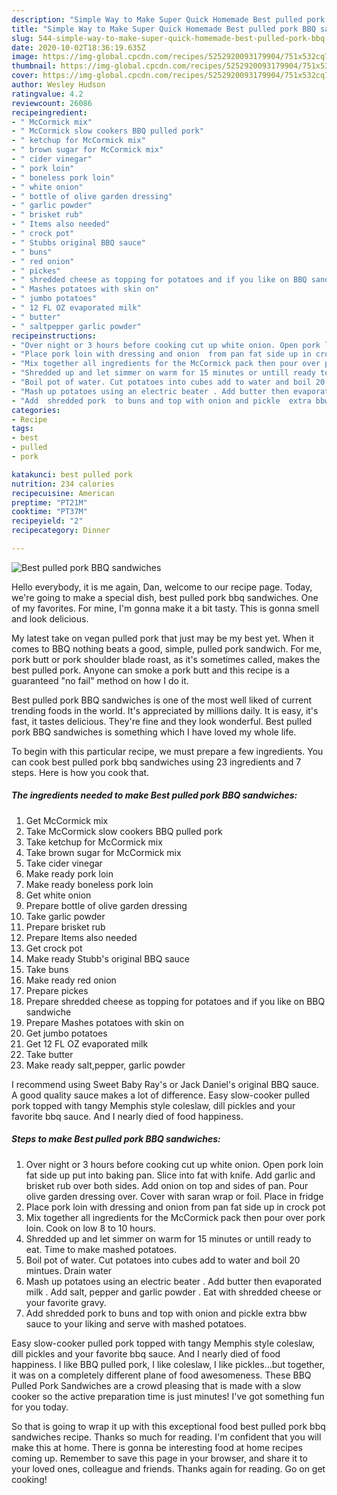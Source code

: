 ```yaml
---
description: "Simple Way to Make Super Quick Homemade Best pulled pork BBQ sandwiches"
title: "Simple Way to Make Super Quick Homemade Best pulled pork BBQ sandwiches"
slug: 544-simple-way-to-make-super-quick-homemade-best-pulled-pork-bbq-sandwiches
date: 2020-10-02T18:36:19.635Z
image: https://img-global.cpcdn.com/recipes/5252920093179904/751x532cq70/best-pulled-pork-bbq-sandwiches-recipe-main-photo.jpg
thumbnail: https://img-global.cpcdn.com/recipes/5252920093179904/751x532cq70/best-pulled-pork-bbq-sandwiches-recipe-main-photo.jpg
cover: https://img-global.cpcdn.com/recipes/5252920093179904/751x532cq70/best-pulled-pork-bbq-sandwiches-recipe-main-photo.jpg
author: Wesley Hudson
ratingvalue: 4.2
reviewcount: 26086
recipeingredient:
- " McCormick mix"
- " McCormick slow cookers BBQ pulled pork"
- " ketchup for McCormick mix"
- " brown sugar for McCormick mix"
- " cider vinegar"
- " pork loin"
- " boneless pork loin"
- " white onion"
- " bottle of olive garden dressing"
- " garlic powder"
- " brisket rub"
- " Items also needed"
- " crock pot"
- " Stubbs original BBQ sauce"
- " buns"
- " red onion"
- " pickes"
- " shredded cheese as topping for potatoes and if you like on BBQ sandwiche"
- " Mashes potatoes with skin on"
- " jumbo potatoes"
- " 12 FL OZ evaporated milk"
- " butter"
- " saltpepper garlic powder"
recipeinstructions:
- "Over night or 3 hours before cooking cut up white onion. Open pork loin fat side up put into baking pan. Slice into fat with knife. Add garlic and brisket rub over both sides. Add onion on top and sides of pan. Pour olive garden dressing over. Cover with  saran wrap or foil. Place in fridge"
- "Place pork loin with dressing and onion  from pan fat side up in crock pot"
- "Mix together all ingredients for the McCormick pack then pour over pork loin. Cook on low 8 to 10 hours."
- "Shredded up and let simmer on warm for 15 minutes or untill ready to eat. Time to make mashed potatoes."
- "Boil pot of water. Cut potatoes into cubes add to water and boil 20 mintues. Drain water"
- "Mash up potatoes using an electric beater . Add butter then evaporated milk . Add salt, pepper and garlic powder . Eat with shredded cheese or your favorite gravy."
- "Add  shredded pork  to buns and top with onion and pickle  extra bbw sauce to  your liking and serve with mashed potatoes."
categories:
- Recipe
tags:
- best
- pulled
- pork

katakunci: best pulled pork 
nutrition: 234 calories
recipecuisine: American
preptime: "PT21M"
cooktime: "PT37M"
recipeyield: "2"
recipecategory: Dinner

---
```



![Best pulled pork BBQ sandwiches](https://img-global.cpcdn.com/recipes/5252920093179904/751x532cq70/best-pulled-pork-bbq-sandwiches-recipe-main-photo.jpg)

Hello everybody, it is me again, Dan, welcome to our recipe page. Today, we're going to make a special dish, best pulled pork bbq sandwiches. One of my favorites. For mine, I'm gonna make it a bit tasty. This is gonna smell and look delicious.

My latest take on vegan pulled pork that just may be my best yet. When it comes to BBQ nothing beats a good, simple, pulled pork sandwich. For me, pork butt or pork shoulder blade roast, as it&#39;s sometimes called, makes the best pulled pork. Anyone can smoke a pork butt and this recipe is a guaranteed &#34;no fail&#34; method on how I do it.

Best pulled pork BBQ sandwiches is one of the most well liked of current trending foods in the world. It's appreciated by millions daily. It is easy, it's fast, it tastes delicious. They're fine and they look wonderful. Best pulled pork BBQ sandwiches is something which I have loved my whole life.


To begin with this particular recipe, we must prepare a few ingredients. You can cook best pulled pork bbq sandwiches using 23 ingredients and 7 steps. Here is how you cook that.

<!--inarticleads1-->

##### The ingredients needed to make Best pulled pork BBQ sandwiches:

1. Get  McCormick mix
1. Take  McCormick slow cookers BBQ pulled pork
1. Take  ketchup for McCormick mix
1. Take  brown sugar for McCormick mix
1. Take  cider vinegar
1. Make ready  pork loin
1. Make ready  boneless pork loin
1. Get  white onion
1. Prepare  bottle of olive garden dressing
1. Take  garlic powder
1. Prepare  brisket rub
1. Prepare  Items also needed
1. Get  crock pot
1. Make ready  Stubb&#39;s original BBQ sauce
1. Take  buns
1. Make ready  red onion
1. Prepare  pickes
1. Prepare  shredded cheese as topping for potatoes and if you like on BBQ sandwiche
1. Prepare  Mashes potatoes with skin on
1. Get  jumbo potatoes
1. Get  12 FL OZ evaporated milk
1. Take  butter
1. Make ready  salt,pepper, garlic powder


I recommend using Sweet Baby Ray&#39;s or Jack Daniel&#39;s original BBQ sauce. A good quality sauce makes a lot of difference. Easy slow-cooker pulled pork topped with tangy Memphis style coleslaw, dill pickles and your favorite bbq sauce. And I nearly died of food happiness. 

<!--inarticleads2-->

##### Steps to make Best pulled pork BBQ sandwiches:

1. Over night or 3 hours before cooking cut up white onion. Open pork loin fat side up put into baking pan. Slice into fat with knife. Add garlic and brisket rub over both sides. Add onion on top and sides of pan. Pour olive garden dressing over. Cover with  saran wrap or foil. Place in fridge
1. Place pork loin with dressing and onion  from pan fat side up in crock pot
1. Mix together all ingredients for the McCormick pack then pour over pork loin. Cook on low 8 to 10 hours.
1. Shredded up and let simmer on warm for 15 minutes or untill ready to eat. Time to make mashed potatoes.
1. Boil pot of water. Cut potatoes into cubes add to water and boil 20 mintues. Drain water
1. Mash up potatoes using an electric beater . Add butter then evaporated milk . Add salt, pepper and garlic powder . Eat with shredded cheese or your favorite gravy.
1. Add  shredded pork  to buns and top with onion and pickle  extra bbw sauce to  your liking and serve with mashed potatoes.


Easy slow-cooker pulled pork topped with tangy Memphis style coleslaw, dill pickles and your favorite bbq sauce. And I nearly died of food happiness. I like BBQ pulled pork, I like coleslaw, I like pickles…but together, it was on a completely different plane of food awesomeness. These BBQ Pulled Pork Sandwiches are a crowd pleasing that is made with a slow cooker so the active preparation time is just minutes! I&#39;ve got something fun for you today. 

So that is going to wrap it up with this exceptional food best pulled pork bbq sandwiches recipe. Thanks so much for reading. I'm confident that you will make this at home. There is gonna be interesting food at home recipes coming up. Remember to save this page in your browser, and share it to your loved ones, colleague and friends. Thanks again for reading. Go on get cooking!
